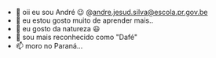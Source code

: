 - 👋 oii eu sou André 😉 @andre.jesud.silva@escola.pr.gov.be
- 👀 eu estou gosto muito de aprender mais..
- 🌱 eu gosto da natureza 😃
- 💞️ sou mais reconhecido como "Dafé"
- 📫 moro no Paraná...

<!---
997195830/997195830 is a ✨ special ✨ repository because its `README.md` (this file) appears on your GitHub profile.
You can click the Preview link to take a look at your changes.
--->
